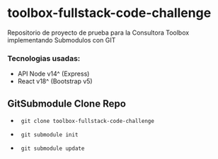 # toolbox-fullstack-code-challenge
Repositorio de proyecto de prueba para la Consultora Toolbox implementando Submodulos con GIT

### Tecnologias usadas:
* API Node v14^ (Express)
* React v18^ (Bootstrap v5)

## GitSubmodule Clone Repo
-      git clone toolbox-fullstack-code-challenge
-      git submodule init
-      git submodule update
